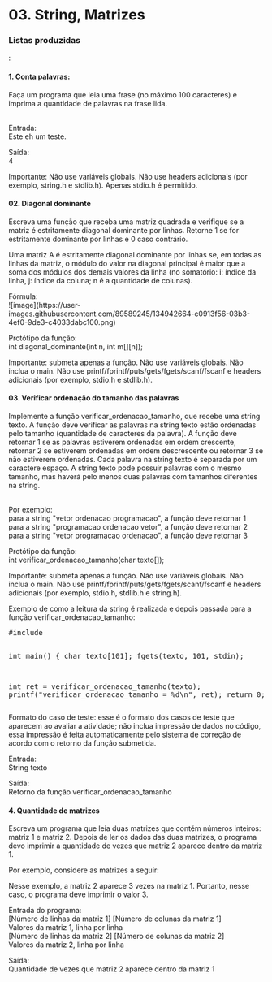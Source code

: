 <h1>03. String, Matrizes</h1>
<h3>Listas produzidas</h3>:

<h4>1. Conta palavras:</h4>
Faça um programa que leia uma frase (no máximo 100 caracteres) e imprima a quantidade de palavras na frase lida.
<p><br>
Entrada:<br>
Este eh um teste.
<p>
Saída:<br>
4
<p>
Importante: Não use variáveis globais. Não use headers adicionais (por exemplo, string.h e stdlib.h). Apenas stdio.h é permitido.

<h4>02. Diagonal dominante</h4>
Escreva uma função que receba uma matriz quadrada e verifique se a matriz é estritamente diagonal dominante por linhas. Retorne 1 se for estritamente dominante por linhas e 0 caso contrário.
<p>
Uma matriz A é estritamente diagonal dominante por linhas se, em todas as linhas da matriz, o módulo do valor na diagonal principal é maior que a soma dos módulos dos demais valores da linha (no somatório: i: índice da linha, j: índice da coluna; n é a quantidade de colunas).
<p>
Fórmula:<br>
![image](https://user-images.githubusercontent.com/89589245/134942664-c0913f56-03b3-4ef0-9de3-c4033dabc100.png)
<p>
Protótipo da função:<br>
int diagonal_dominante(int n, int m[][n]);
<p>
Importante: submeta apenas a função. Não use variáveis globais. Não inclua o main. Não use printf/fprintf/puts/gets/fgets/scanf/fscanf e headers adicionais (por exemplo, stdio.h e stdlib.h).
  
<h4>03. Verificar ordenação do tamanho das palavras</h4>
Implemente a função verificar_ordenacao_tamanho, que recebe uma string texto. A função deve verificar as palavras na string texto estão ordenadas pelo tamanho (quantidade de caracteres da palavra). A função deve retornar 1 se as palavras estiverem ordenadas em ordem crescente, retornar 2 se estiverem ordenadas em ordem descrescente ou retornar 3 se não estiverem ordenadas. Cada palavra na string texto é separada por um caractere espaço. A string texto pode possuir palavras com o mesmo tamanho, mas haverá pelo menos duas palavras com tamanhos diferentes na string.
<p><br>
Por exemplo:<br>
para a string "vetor ordenacao programacao", a função deve retornar 1<br>
para a string "programacao ordenacao vetor", a função deve retornar 2<br>
para a string "vetor programacao ordenacao", a função deve retornar 3<br>
<p>
Protótipo da função:<br>
int verificar_ordenacao_tamanho(char texto[]);
<p>
Importante: submeta apenas a função. Não use variáveis globais. Não inclua o main. Não use printf/fprintf/puts/gets/fgets/scanf/fscanf e headers adicionais (por exemplo, stdio.h, stdlib.h e string.h).
<p>
Exemplo de como a leitura da string é realizada e depois passada para a função verificar_ordenacao_tamanho:
<p>
<pre>
#include <stdio.h>

int main() {
  char texto[101];
  fgets(texto, 101, stdin);
    
  int ret = verificar_ordenacao_tamanho(texto);
  printf("verificar_ordenacao_tamanho = %d\n", ret);
  return 0;
}
</pre>
Formato do caso de teste: esse é o formato dos casos de teste que aparecem ao avaliar a atividade; não inclua impressão de dados no código, essa impressão é feita automaticamente pelo sistema de correção de acordo com o retorno da função submetida.
<p>
Entrada:<br>
String texto
<p>
Saída:<br>
Retorno da função verificar_ordenacao_tamanho


<h4>4. Quantidade de matrizes</h4>
Escreva um programa que leia duas matrizes que contém números inteiros: matriz 1 e matriz 2. Depois de ler os dados das duas matrizes, o programa devo imprimir a quantidade de vezes que matriz 2 aparece dentro da matriz 1.
<p>
Por exemplo, considere as matrizes a seguir:

<p>
Nesse exemplo, a matriz 2 aparece 3 vezes na matriz 1. Portanto, nesse caso, o programa deve imprimir o valor 3.
<p>
Entrada do programa:<br>
[Número de linhas da matriz 1] [Número de colunas da matriz 1]<br>
Valores da matriz 1, linha por linha<br>
[Número de linhas da matriz 2] [Número de colunas da matriz 2]<br>
Valores da matriz 2, linha por linha
<p>
Saída:<br>
Quantidade de vezes que matriz 2 aparece dentro da matriz 1
